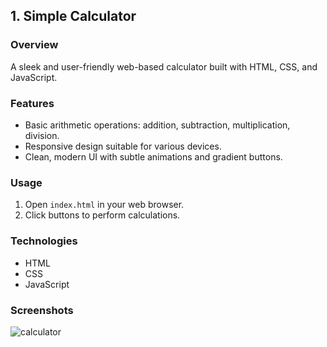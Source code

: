 ## 1. Simple Calculator

### Overview
A sleek and user-friendly web-based calculator built with HTML, CSS, and JavaScript.

### Features
- Basic arithmetic operations: addition, subtraction, multiplication, division.
- Responsive design suitable for various devices.
- Clean, modern UI with subtle animations and gradient buttons.

### Usage
1. Open `index.html` in your web browser.
2. Click buttons to perform calculations.

### Technologies
- HTML
- CSS
- JavaScript

### Screenshots
![calculator](https://github.com/user-attachments/assets/2985c642-d1c9-40ee-9200-74d65b331a3b)
